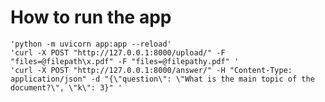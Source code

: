 # How to run the app
    'python -m uvicorn app:app --reload'
    'curl -X POST "http://127.0.0.1:8000/upload/" -F "files=@filepath\x.pdf" -F "files=@filepathy.pdf" '
    'curl -X POST "http://127.0.0.1:8000/answer/" -H "Content-Type: application/json" -d "{\"question\": \"What is the main topic of the document?\", \"k\": 3}" '

    

